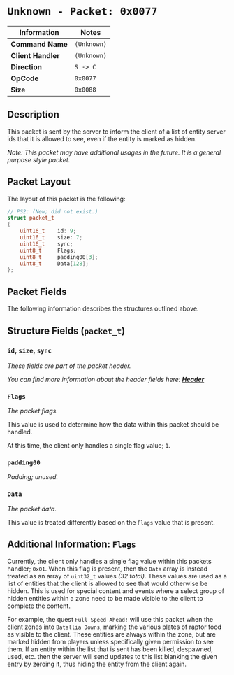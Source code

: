 # `Unknown - Packet: 0x0077`

| Information               | Notes |
|---                        |---    |
| **Command Name**          | `(Unknown)` |
| **Client Handler**        | `(Unknown)` |
| **Direction**             | `S -> C` |
| **OpCode**                | `0x0077` |
| **Size**                  | `0x0088` |

## Description

This packet is sent by the server to inform the client of a list of entity server ids that it is allowed to see, even if the entity is marked as hidden.

_Note: This packet may have additional usages in the future. It is a general purpose style packet._

## Packet Layout

The layout of this packet is the following:

```cpp
// PS2: (New; did not exist.)
struct packet_t
{
    uint16_t    id: 9;
    uint16_t    size: 7;
    uint16_t    sync;
    uint8_t     Flags;
    uint8_t     padding00[3];
    uint8_t     Data[128];
};
```

## Packet Fields

The following information describes the structures outlined above.

## Structure Fields (`packet_t`)

### `id`, `size`, `sync`

_These fields are part of the packet header._

_You can find more information about the header fields here: [**Header**](/world/server/Header.md)_

### `Flags`

_The packet flags._

This value is used to determine how the data within this packet should be handled.

At this time, the client only handles a single flag value; `1`.

### `padding00`

_Padding; unused._

### `Data`

_The packet data._

This value is treated differently based on the `Flags` value that is present.

## Additional Information: `Flags`

Currently, the client only handles a single flag value within this packets handler; `0x01`. When this flag is present, then the `Data` array is instead treated as an array of `uint32_t` values _(32 total)_. These values are used as a list of entities that the client is allowed to see that would otherwise be hidden. This is used for special content and events where a select group of hidden entities within a zone need to be made visible to the client to complete the content.

For example, the quest `Full Speed Ahead!` will use this packet when the client zones into `Batallia Downs`, marking the various plates of raptor food as visible to the client. These entities are always within the zone, but are marked hidden from players unless specifically given permission to see them. If an entity within the list that is sent has been killed, despawned, used, etc. then the server will send updates to this list blanking the given entry by zeroing it, thus hiding the entity from the client again.
